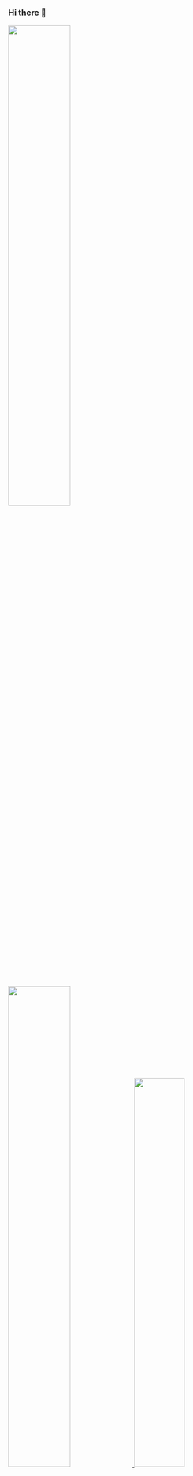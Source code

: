 ### Hi there 👋

<a href="https://github.com/anuraghazra/github-readme-stats">
  <img src="https://github-readme-stats.vercel.app/api?username=fore0919&&show_icons=true&theme=dracula&locale=kr&count_private=true" width=50% />
</a>
<a href="https://github.com/fore0919/github-readme-stats">
  <img src="https://github-readme-stats.vercel.app/api/top-langs/?username=fore0919&layout=compact&langs_count=8&bg_color=282a36&title_color=ff6e96&text_color=f8f8f2" width=50%/> 
</a>
<a href="https://velog.io/@fore0919">
  <img src="https://velog-readme-stats.vercel.app/api?name=fore0919&bg_color=282a36&title_color=ff6e96&text_color=f8f8f2" width=45% />
</a>
<!--
**fore0919/fore0919** is a ✨ _special_ ✨ repository because its `README.md` (this file) appears on your GitHub profile.

Here are some ideas to get you started:

- 🔭 I’m currently working on ...
- 🌱 I’m currently learning ...
- 👯 I’m looking to collaborate on ...
- 🤔 I’m looking for help with ...
- 💬 Ask me about ...
- 📫 How to reach me: ...
- 😄 Pronouns: ...
- ⚡ Fun fact: ...
-->

  
[![Anurag's GitHub stats](https://github-readme-stats.vercel.app/api?username=anuraghazra)](https://github.com/anuraghazra/github-readme-stats)
[![Peter's GitHub stats](https://github-readme-stats.vercel.app/api?username=fore0919)]()
[![Top Langs](https://github-readme-stats.vercel.app/api/top-langs/?username=fore0919&langs_count=10&layout=compact)](https://github.com/fore0919/github-readme-stats)
[![Velog's GitHub stats](https://velog-readme-stats.vercel.app/api?name=@fore0919)](https://velog.io/@fore0919/posts)
